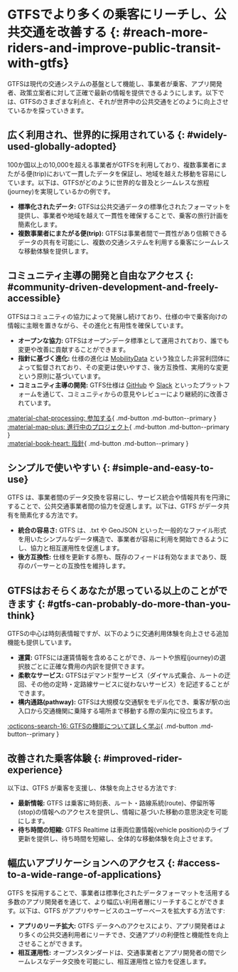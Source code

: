 # GTFSでより多くの乗客にリーチし、公共交通を改善する {: #reach-more-riders-and-improve-public-transit-with-gtfs}

GTFSは現代の交通システムの基盤として機能し、事業者が乗客、アプリ開発者、政策立案者に対して正確で最新の情報を提供できるようにします。以下では、GTFSのさまざまな利点と、それが世界中の公共交通をどのように向上させているかを探っていきます。

## 広く利用され、世界的に採用されている {: #widely-used-globally-adopted}

100か国以上の10,000を超える事業者がGTFSを利用しており、複数事業者にまたがる便(trip)において一貫したデータを保証し、地域を越えた移動を容易にしています。以下は、GTFSがどのように世界的な普及とシームレスな旅程(journey)を実現しているかの例です。

- **標準化されたデータ:** GTFSは公共交通データの標準化されたフォーマットを提供し、事業者や地域を越えて一貫性を確保することで、乗客の旅行計画を簡素化します。
- **複数事業者にまたがる便(trip):** GTFSは事業者間で一貫性があり信頼できるデータの共有を可能にし、複数の交通システムを利用する乗客にシームレスな移動体験を提供します。

## コミュニティ主導の開発と自由なアクセス {: #community-driven-development-and-freely-accessible}

GTFSはコミュニティの協力によって発展し続けており、仕様の中で乗客向けの情報に主眼を置きながら、その進化と有用性を確保しています。

- **オープンな協力:** GTFSはオープンデータ標準として運用されており、誰でも変更や改善に貢献することができます。
- **指針に基づく進化:** 仕様の進化は [MobilityData](https://mobilitydata.org/) という独立した非営利団体によって監督されており、その変更は使いやすさ、後方互換性、実用的な変更という原則に基づいています。
- **コミュニティ主導の開発:** GTFS仕様は [GitHub](https://github.com/google/transit) や [Slack](https://share.mobilitydata.org/slack) といったプラットフォームを通じて、コミュニティからの意見やレビューにより継続的に改善されています。

[:material-chat-processing: 参加する](../../community/get_involved){ .md-button .md-button--primary }  
[:material-map-plus: 進行中のプロジェクト](../../community/get_involved/#active-projects){ .md-button .md-button--primary }  
[:material-book-heart: 指針](../../community/governance/gtfs_schedule_amendment_process/#guiding-principles){ .md-button .md-button--primary }  

## シンプルで使いやすい {: #simple-and-easy-to-use}


GTFS は、事業者間のデータ交換を容易にし、サービス統合や情報共有を円滑にすることで、公共交通事業者間の協力を促進します。以下は、GTFS がデータ共有を簡素化する方法です。

- **統合の容易さ:** GTFS は、.txt や GeoJSON といった一般的なファイル形式を用いたシンプルなデータ構造で、事業者が容易に利用を開始できるようにし、協力と相互運用性を促進します。
- **後方互換性:** 仕様を更新する際も、既存のフィードは有効なままであり、既存のパーサーとの互換性を維持します。

## GTFSはおそらくあなたが思っている以上のことができます {: #gtfs-can-probably-do-more-than-you-think}


GTFSの中心は時刻表情報ですが、以下のように交通利用体験を向上させる追加機能も提供しています。

- **運賃:** GTFSには運賃情報を含めることができ、ルートや旅程(journey)の選択肢ごとに正確な費用の内訳を提供できます。
- **柔軟なサービス:** GTFSはデマンド型サービス（ダイヤル式乗合、ルートの迂回、その他の定時・定路線サービスに従わないサービス）を記述することができます。
- **構内通路(pathway):** GTFSは大規模な交通駅をモデル化でき、乗客が駅の出入口から交通機関に乗降する場所まで移動する際の案内に役立ちます。

[:octicons-search-16: GTFSの機能について詳しく学ぶ](../features/overview){ .md-button .md-button--primary }

## 改善された乗客体験 {: #improved-rider-experience}


以下は、GTFS が乗客を支援し、体験を向上させる方法です:

- **最新情報:** GTFS は乗客に時刻表、ルート・路線系統(route)、停留所等(stop)の情報へのアクセスを提供し、情報に基づいた移動の意思決定を可能にします。
- **待ち時間の短縮:** GTFS Realtime は車両位置情報(vehicle position)のライブ更新を提供し、待ち時間を短縮し、全体的な移動体験を向上させます。

## 幅広いアプリケーションへのアクセス {: #access-to-a-wide-range-of-applications}

GTFS を採用することで、事業者は標準化されたデータフォーマットを活用する多数のアプリ開発者を通じて、より幅広い利用者層にリーチすることができます。以下は、GTFS がアプリやサービスのユーザーベースを拡大する方法です:

- **アプリのリーチ拡大:** GTFS データへのアクセスにより、アプリ開発者はより多くの公共交通利用者にリーチでき、交通アプリの利便性と機能性を向上させることができます。
- **相互運用性:** オープンスタンダードは、交通事業者とアプリ開発者の間でシームレスなデータ交換を可能にし、相互運用性と協力を促進します。
